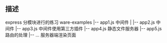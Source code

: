 ## 描述

express 分模块进行的练习
ware-examples
  |-- app1.js 中间件
  | 
  |-- app2.js 中间件
  |-- app3.js 中间件使用第三方插件
  |-- app4.js 静态文件服务器
  |-- app5.js 路由的处理
  |-- ... 服务器端渲染页面
